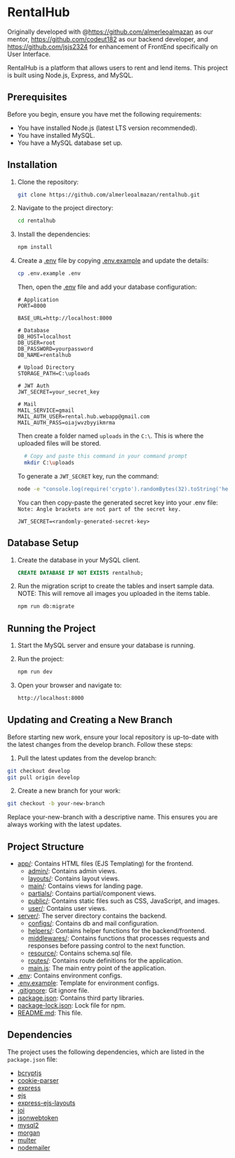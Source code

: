 # RentalHub
Originally developed with @https://github.com/almerleoalmazan as our mentor, https://github.com/codeut182 as our backend developer, and https://github.com/jsjs2324 for enhancement of FrontEnd specifically on User Interface.

RentalHub is a platform that allows users to rent and lend items. This project is built using Node.js, Express, and
MySQL.

## Prerequisites

Before you begin, ensure you have met the following requirements:

- You have installed Node.js (latest LTS version recommended).
- You have installed MySQL.
- You have a MySQL database set up.

## Installation

1. Clone the repository:

    ```sh
    git clone https://github.com/almerleoalmazan/rentalhub.git
    ```

2. Navigate to the project directory:

    ```sh
    cd rentalhub
    ```

3. Install the dependencies:

    ```sh
    npm install
    ```

4. Create a [.env](http://_vscodecontentref_/3) file by copying [.env.example](http://_vscodecontentref_/4) and
   update the details:

    ```sh
    cp .env.example .env
    ```

   Then, open the [.env](http://_vscodecontentref_/5) file and add your database configuration:

    ```env
    # Application
    PORT=8000

    BASE_URL=http://localhost:8000

    # Database
    DB_HOST=localhost
    DB_USER=root
    DB_PASSWORD=yourpassword
    DB_NAME=rentalhub 

    # Upload Directory
    STORAGE_PATH=C:\uploads

    # JWT Auth
    JWT_SECRET=your_secret_key
   
    # Mail
    MAIL_SERVICE=gmail
    MAIL_AUTH_USER=rental.hub.webapp@gmail.com
    MAIL_AUTH_PASS=oiajwvzbyyikmrma
    ```

   Then create a folder named `uploads` in the `C:\`.
   This is where the uploaded files will be stored.
    ```sh
      # Copy and paste this command in your command prompt
      mkdir C:\uploads
    ```

   To generate a `JWT_SECRET` key, run the command:
    ```sh
    node -e "console.log(require('crypto').randomBytes(32).toString('hex'))"
    ```

   You can then copy-paste the generated secret key into your .env file:
   `Note: Angle brackets are not part of the secret key.`
    ```env
    JWT_SECRET=<randomly-generated-secret-key>
    ```

## Database Setup

1. Create the database in your MySQL client.

    ```sql
    CREATE DATABASE IF NOT EXISTS rentalhub;
    ```

2. Run the migration script to create the tables and insert sample data.
    NOTE: This will remove all images you uploaded in the items table.

    ```sh
    npm run db:migrate
    ```

## Running the Project

1. Start the MySQL server and ensure your database is running.

2. Run the project:

    ```sh
    npm run dev
    ```

3. Open your browser and navigate to:

    ```sh
    http://localhost:8000
    ```

## Updating and Creating a New Branch

Before starting new work, ensure your local repository is up-to-date with the latest changes from the develop branch.
Follow these steps:

1. Pull the latest updates from the develop branch:

```sh
git checkout develop
git pull origin develop
```

2. Create a new branch for your work:

```sh
git checkout -b your-new-branch
```

Replace your-new-branch with a descriptive name. This ensures you are always working with the latest updates.

## Project Structure

- [app/](http://_vscodecontentref_/9): Contains HTML files (EJS Templating) for the frontend.
  - [admin/](http://_vscodecontentref_/7): Contains admin views.
  - [layouts/](http://_vscodecontentref_/7): Contains layout views.
  - [main/](http://_vscodecontentref_/7): Contains views for landing page.
  - [partials/](http://_vscodecontentref_/7): Contains partial/component views.
  - [public/](http://_vscodecontentref_/7): Contains static files such as CSS, JavaScript, and images.
  - [user/](http://_vscodecontentref_/7): Contains user views.
- [server/](http://_vscodecontentref_/0): The server directory contains the backend.
  - [configs/](http://_vscodecontentref_/4): Contains db and mail configuration.
  - [helpers/](http://_vscodecontentref_/5): Contains helper functions for the backend/frontend.
  - [middlewares/](http://_vscodecontentref_/6): Contains functions that processes requests and responses before passing control to the next function.
  - [resource/](http://_vscodecontentref_/4): Contains schema.sql file.
  - [routes/](http://_vscodecontentref_/8): Contains route definitions for the application.
  - [main.js](http://_vscodecontentref_/1): The main entry point of the application.
- [.env](http://_vscodecontentref_/3): Contains environment configs.
- [.env.example](http://_vscodecontentref_/3): Template for environment configs.
- [.gitignore](http://_vscodecontentref_/3): Git ignore file.
- [package.json](http://_vscodecontentref_/2): Contains third party libraries.
- [package-lock.json](http://_vscodecontentref_/2): Lock file for npm.
- [README.md](http://_vscodecontentref_/2): This file.
  

## Dependencies

The project uses the following dependencies, which are listed in the `package.json` file:

- [bcryptjs](https://github.com/dcodeIO/bcrypt.js)
- [cookie-parser](https://github.com/expressjs/cookie-parser)
- [express](https://github.com/expressjs/express)
- [ejs](https://github.com/mde/ejs)
- [express-ejs-layouts](https://github.com/Soarez/express-ejs-layouts)
- [joi](https://github.com/hapijs/joi)
- [jsonwebtoken](https://github.com/auth0/node-jsonwebtoken)
- [mysql2](https://github.com/sidorares/node-mysql2)
- [morgan](https://github.com/expressjs/morgan)
- [multer](https://github.com/expressjs/multer)
- [nodemailer](https://github.com/nodemailer/nodemailer)

